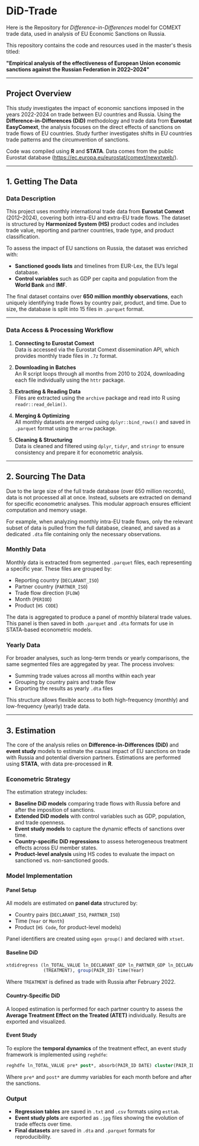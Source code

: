 # DiD-Trade

Here is the Repository for *Difference-in-Differences* model for COMEXT trade data, used in analysis of EU Economic Sanctions on Russia.

This repository contains the code and resources used in the master's thesis titled:

**"Empirical analysis of the effectiveness of European Union economic sanctions against the Russian Federation in 2022–2024"**

---

## Project Overview

This study investigates the impact of economic sanctions imposed in the years 2022-2024 on trade between EU countries and Russia. Using the **Difference-in-Differences (DiD)** methodology and trade data from **Eurostat EasyComext**, the analysis focuses on the direct effects of sanctions on trade flows of EU countries. Study further investigates shifts in EU countries trade patterns and the circumvention of sanctions.

Code was compiled using **R** and **STATA**. Data comes from the public Eurostat database (https://ec.europa.eu/eurostat/comext/newxtweb/).

---

## 1. Getting The Data

### Data Description

This project uses monthly international trade data from **Eurostat Comext** (2012–2024), covering both intra-EU and extra-EU trade flows. The dataset is structured by **Harmonized System (HS)** product codes and includes trade value, reporting and partner countries, trade type, and product classification.

To assess the impact of EU sanctions on Russia, the dataset was enriched with:
- **Sanctioned goods lists** and timelines from EUR-Lex, the EU’s legal database.
- **Control variables** such as GDP per capita and population from the **World Bank** and **IMF**.

The final dataset contains over **650 million monthly observations**, each uniquely identifying trade flows by country pair, product, and time. Due to size, the database is split into 15 files in `.parquet` format.

---

### Data Access & Processing Workflow

1. **Connecting to Eurostat Comext**  
   Data is accessed via the Eurostat Comext dissemination API, which provides monthly trade files in `.7z` format.

2. **Downloading in Batches**  
   An R script loops through all months from 2010 to 2024, downloading each file individually using the `httr` package.

3. **Extracting & Reading Data**  
   Files are extracted using the `archive` package and read into R using `readr::read_delim()`.

4. **Merging & Optimizing**  
   All monthly datasets are merged using `dplyr::bind_rows()` and saved in `.parquet` format using the `arrow` package.

5. **Cleaning & Structuring**  
   Data is cleaned and filtered using `dplyr`, `tidyr`, and `stringr` to ensure consistency and prepare it for econometric analysis.

---

## 2. Sourcing The Data

Due to the large size of the full trade database (over 650 million records), data is not processed all at once. Instead, subsets are extracted on demand for specific econometric analyses. This modular approach ensures efficient computation and memory usage.

For example, when analyzing monthly intra-EU trade flows, only the relevant subset of data is pulled from the full database, cleaned, and saved as a dedicated `.dta` file containing only the necessary observations.

### Monthly Data

Monthly data is extracted from segmented `.parquet` files, each representing a specific year. These files are grouped by:
- Reporting country (`DECLARANT_ISO`)
- Partner country (`PARTNER_ISO`)
- Trade flow direction (`FLOW`)
- Month (`PERIOD`)
- Product (`HS CODE`)

The data is aggregated to produce a panel of monthly bilateral trade values. This panel is then saved in both `.parquet` and `.dta` formats for use in STATA-based econometric models.

### Yearly Data

For broader analyses, such as long-term trends or yearly comparisons, the same segmented files are aggregated by year. The process involves:
- Summing trade values across all months within each year
- Grouping by country pairs and trade flow
- Exporting the results as yearly `.dta` files

This structure allows flexible access to both high-frequency (monthly) and low-frequency (yearly) trade data.

---

## 3. Estimation

The core of the analysis relies on **Difference-in-Differences (DiD)** and **event study** models to estimate the causal impact of EU sanctions on trade with Russia and potential diversion partners. Estimations are performed using **STATA**, with data pre-processed in **R**.

### Econometric Strategy

The estimation strategy includes:

- **Baseline DiD models** comparing trade flows with Russia before and after the imposition of sanctions.
- **Extended DiD models** with control variables such as GDP, population, and trade openness.
- **Event study models** to capture the dynamic effects of sanctions over time.
- **Country-specific DiD regressions** to assess heterogeneous treatment effects across EU member states.
- **Product-level analysis** using HS codes to evaluate the impact on sanctioned vs. non-sanctioned goods.

### Model Implementation

#### Panel Setup

All models are estimated on **panel data** structured by:
- Country pairs (`DECLARANT_ISO`, `PARTNER_ISO`)
- Time (`Year` or `Month`)
- Product (`HS Code`, for product-level models)

Panel identifiers are created using `egen group()` and declared with `xtset`.

#### Baseline DiD

```stata
xtdidregress (ln_TOTAL_VALUE ln_DECLARANT_GDP ln_PARTNER_GDP ln_DECLARANT_POPULATION ln_PARTNER_POPULATION) ///
              (TREATMENT), group(PAIR_ID) time(Year)
```

Where `TREATMENT` is defined as trade with Russia after February 2022.

#### Country-Specific DiD

A looped estimation is performed for each partner country to assess the **Average Treatment Effect on the Treated (ATET)** individually. Results are exported and visualized.

#### Event Study

To explore the **temporal dynamics** of the treatment effect, an event study framework is implemented using `reghdfe`:

```stata
reghdfe ln_TOTAL_VALUE pre* post*, absorb(PAIR_ID DATE) cluster(PAIR_ID)
```

Where `pre*` and `post*` are dummy variables for each month before and after the sanctions.

### Output

- **Regression tables** are saved in `.txt` and `.csv` formats using `esttab`.
- **Event study plots** are exported as `.jpg` files showing the evolution of trade effects over time.
- **Final datasets** are saved in `.dta` and `.parquet` formats for reproducibility.
